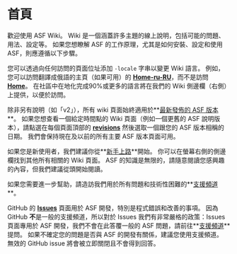 # 首頁

歡迎使用 ASF Wiki。 Wiki 是一個涵蓋許多主題的線上說明，包括可能的問題、用法、設定等。 如果您想瞭解 ASF 的工作原理，尤其是如何安裝、設定和使用 ASF，則應遵循以下步驟。

您可以透過向任何訪問的頁面位址添加 `-locale` 字串以變更 Wiki 語言。 例如，您可以訪問翻譯成俄語的主頁（如果可用）的 **[Home-ru-RU](https://github.com/JustArchiNET/ArchiSteamFarm/wiki/Home-ru-RU)**，而不是訪問 **[Home](https://github.com/JustArchiNET/ArchiSteamFarm/wiki/Home)**。 在社區中在地化完成90%或更多的語言將在我們的 Wiki 側邊欄（右側）上提供，以便於訪問。

除非另有說明（如「v2」），所有 wiki 頁面始終適用於**[最新發佈的 ASF 版本](https://github.com/JustArchiNET/ArchiSteamFarm/releases)**。 如果您想查看一個給定時間點的 Wiki 頁面（例如一個更舊的 ASF 說明版本），請點選在每個頁面頂部的 **[revisions](https://github.com/JustArchiNET/ArchiSteamFarm/wiki/_history)** 然後選取一個跟您的 ASF 版本相稱的日期。 我們會保持現在及以前的所有主要 ASF 版本頁面可用。

如果您是新使用者，我們建議你從**[新手上路](https://github.com/JustArchiNET/ArchiSteamFarm/wiki/Setting-up-zh-TW)**開始。 你可以在螢幕右側的側邊欄找到其他所有相關的 Wiki 頁面。 ASF 的知識是無限的，請隨意閱讀您感興趣的內容，但我們建議從頭開始閱讀。

如果您需要進一步幫助，請造訪我們用於所有問題和技術性困難的**[支援頻道](https://github.com/JustArchiNET/ArchiSteamFarm/blob/master/.github/SUPPORT.md)**。

GitHub 的 **[Issues](https://github.com/JustArchiNET/ArchiSteamFarm/issues)** 頁面用於 ASF 開發，特別是程式錯誤和改善的事項。 因為 GitHub **不**是一般的支援頻道，所以對於 Issues 我們有非常嚴格的政策：Issues 頁面專用於 ASF 開發，我們不會在此答覆一般的 ASF 問題，請前往**[支援頻道](https://github.com/JustArchiNET/ArchiSteamFarm/blob/master/.github/SUPPORT.md)**提問。 如果不確定您的問題是否與 ASF 的開發有關係，建議您使用支援頻道。 無效的 GitHub issue 將會被立即關閉且不會得到回答。